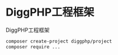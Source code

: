 # DiggPHP工程框架

DiggPHP工程框架

``` bash
composer create-project diggphp/project
composer require ...
```
